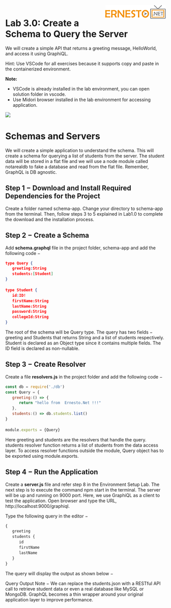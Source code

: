 <img align="right" src="./logo.png">


Lab 3.0: Create a Schema to Query the Server
======================================


We will create a simple API that returns a greeting message, HelloWorld, and access it using GraphiQL.

Hint:  Use VSCode for all exercises because it supports copy and paste in the containerized environment.

**Note:** 

- VSCode is already installed in the lab environment, you can open solution folder in vscode.
- Use Midori browser installed in the lab environment for accessing application.

![](./images/vscode1.png)


Schemas and Servers
==================================
We will create a simple application to understand the schema. This will create a schema for querying a list of students from the server. The student data will be stored in a flat file and we will use a node module called notarealdb to fake a database and read from the flat file.  Remember, GraphQL is DB agnostic.

## Step 1 − Download and Install Required Dependencies for the Project
Create a folder named schema-app. Change your directory to schema-app from the terminal. Then, follow steps 3 to 5 explained in Lab1.0 to complete the download and the installation process.

## Step 2 − Create a Schema
Add **schema.graphql** file in the project folder, schema-app and add the following code −

```json
type Query {
   greeting:String
   students:[Student]
}

type Student {
   id:ID!
   firstName:String
   lastName:String
   password:String
   collegeId:String
}
```
The root of the schema will be Query type. The query has two fields − greeting and Students that returns String and a list of students respectively. Student is declared as an Object type since it contains multiple fields. The ID field is declared as non-nullable.

## Step 3 − Create Resolver
Create a file **resolvers.js** in the project folder and add the following code −

```javascript
const db = require('./db')
const Query = {
   greeting:() => {
      return "hello from  Ernesto.Net !!!"
   },
   students:() => db.students.list()
}

module.exports = {Query}
```
Here greeting and students are the resolvers that handle the query. students resolver function returns a list of students from the data access layer. To access resolver functions outside the module, Query object has to be exported using module.exports.

## Step 4 − Run the Application
Create a **server.js** file and refer step 8 in the Environment Setup Lab. The next step is to execute the command npm start in the terminal. The server will be up and running on 9000 port. Here, we use GraphiQL as a client to test the application. Open browser and type the URL, http://localhost:9000/graphiql.

Type the following query in the editor −

```javascript
{
   greeting
   students {
      id
      firstName
      lastName
   }
}
```
The query will display the output as shown below −

Query Output
Note − We can replace the students.json with a RESTful API call to retrieve student data or even a real database like MySQL or MongoDB. GraphQL becomes a thin wrapper around your original application layer to improve performance.
